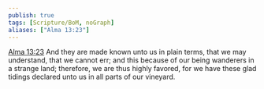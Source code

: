 ```yaml
---
publish: true
tags: [Scripture/BoM, noGraph]
aliases: ["Alma 13:23"]
---
```

[Alma 13:23](https://churchofjesuschrist.org/study/scriptures/bofm/alma/13?lang=eng&id=p23#p23) And they are made known unto us in plain terms, that we may understand, that we cannot err; and this because of our being wanderers in a strange land; therefore, we are thus highly favored, for we have these glad tidings declared unto us in all parts of our vineyard.
